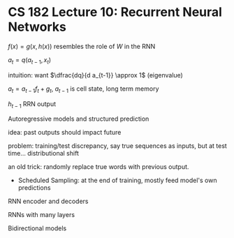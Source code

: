 # CS 182 Lecture 10: Recurrent Neural Networks

$f(x) = g(x, h(x))$ resembles the role of $W$ in the RNN

$a_t = q(a_{t-1}, x_t)$ 

intuition: want $\dfrac{dq}{d a_{t-1}} \approx 1$ (eigenvalue)

$a_t = a_{t-1} f_t + g_t$, $a_{t-1}$ is cell state, long term memory

$h_{t-1}$ RRN output 



Autoregressive models and structured prediction

idea: past outputs should impact future

problem: training/test discrepancy, say true sequences as inputs, but at  test time... distributional shift

an old trick: randomly replace true words with previous output. 

- Scheduled Sampling: at the end of training, mostly feed model's own predictions



RNN encoder and decoders

RNNs with many layers

Bidirectional models



